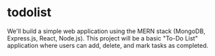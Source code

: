 # todolist
We'll build a simple web application using the MERN stack (MongoDB, Express.js, React, Node.js). This project will be a basic "To-Do List" application where users can add, delete, and mark tasks as completed.
